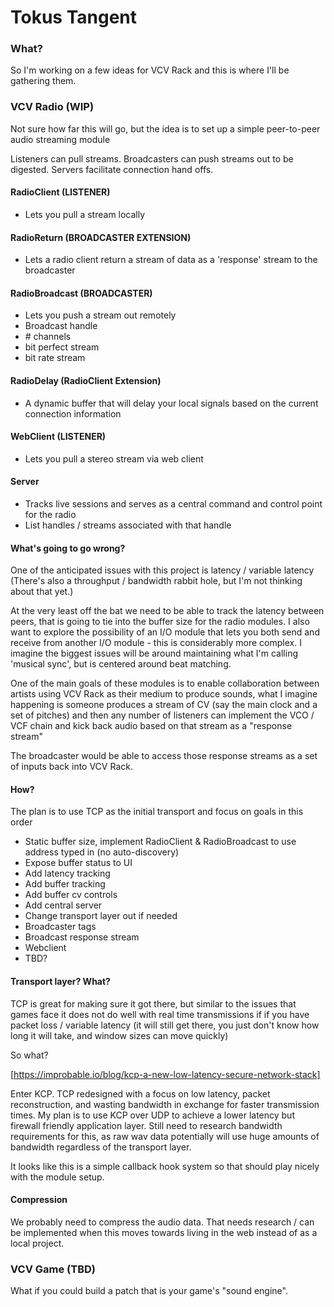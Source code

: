# Tokus Tangent

### What?
So I'm working on a few ideas for VCV Rack and this is where I'll be gathering them.



### VCV Radio (WIP)

Not sure how far this will go, but the idea is to set up a simple peer-to-peer audio streaming module


Listeners can pull streams.
Broadcasters can push streams out to be digested.
Servers facilitate connection hand offs.


#### RadioClient (LISTENER)
- Lets you pull a stream locally

#### RadioReturn (BROADCASTER EXTENSION)
- Lets a radio client return a stream of data as a 'response' stream to the broadcaster

#### RadioBroadcast (BROADCASTER)
- Lets you push a stream out remotely
- Broadcast handle
- \# channels
- bit perfect stream
- bit rate stream

#### RadioDelay (RadioClient Extension)
- A dynamic buffer that will delay your local signals based on the current connection information


#### WebClient (LISTENER)
- Lets you pull a stereo stream via web client

#### Server
- Tracks live sessions and serves as a central command and control point for the radio
- List handles / streams associated with that handle

#### What's going to go wrong?

One of the anticipated issues with this project is latency / variable latency
(There's also a throughput / bandwidth rabbit hole, but I'm not thinking about that yet.)

At the very least off the bat we need to be able to track the latency between peers, 
that is going to tie into the buffer size for the radio modules. I also want to explore 
the possibility of an I/O module that lets you both send and receive from another I/O 
module - this is considerably more complex. I imagine the biggest issues will be around
maintaining what I'm calling 'musical sync', but is centered around beat matching.

One of the main goals of these modules is to enable collaboration between artists using
VCV Rack as their medium to produce sounds, what I imagine happening is someone produces
a stream of CV (say the main clock and a set of pitches) and then any number of listeners
can implement the VCO / VCF chain and kick back audio based on that stream as a "response stream"

The broadcaster would be able to access those response streams as a set of inputs back
into VCV Rack.

#### How?

The plan is to use TCP as the initial transport and focus on goals in this order

- Static buffer size, implement RadioClient & RadioBroadcast to use address typed in (no auto-discovery)
- Expose buffer status to UI
- Add latency tracking
- Add buffer tracking
- Add buffer cv controls
- Add central server
- Change transport layer out if needed
- Broadcaster tags
- Broadcast response stream
- Webclient
- TBD?

#### Transport layer? What?

TCP is great for making sure it got there, but similar to the issues that games face
it does not do well with real time transmissions if if you have packet loss / variable
latency (it will still get there, you just don't know how long it will take, and window
sizes can move quickly)

So what?

[https://improbable.io/blog/kcp-a-new-low-latency-secure-network-stack]

Enter KCP. TCP redesigned with a focus on low latency, packet reconstruction, and wasting bandwidth
in exchange for faster transmission times. My plan is to use KCP over UDP to achieve a lower latency
but firewall friendly application layer. Still need to research bandwidth requirements for this, as
raw wav data potentially will use huge amounts of bandwidth regardless of the transport layer.

It looks like this is a simple callback hook system so that should play nicely with the module setup.

#### Compression

We probably need to compress the audio data. That needs research / can be implemented when
this moves towards living in the web instead of as a local project.



### VCV Game (TBD)

What if you could build a patch that is your game's "sound engine".